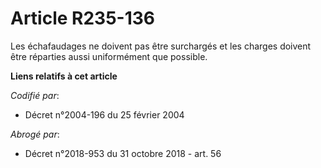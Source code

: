 # Article R235-136

Les échafaudages ne doivent pas être surchargés et les charges doivent être réparties aussi uniformément que possible.

**Liens relatifs à cet article**

_Codifié par_:

  - Décret n°2004-196 du 25 février 2004

_Abrogé par_:

  - Décret n°2018-953 du 31 octobre 2018 - art. 56
